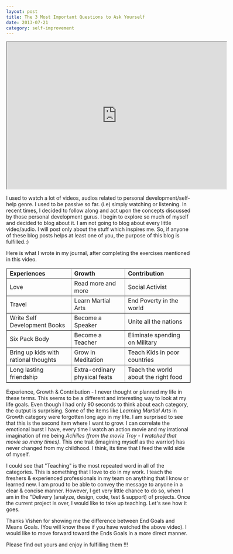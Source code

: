 ```yaml
---
layout: post
title: The 3 Most Important Questions to Ask Yourself
date: 2013-07-21
category: self-improvement
---
```


<iframe width="600" height="400"
src="http://www.youtube.com/embed/f8eU5Pc-y0g?autoplay=0">
</iframe> 

I used to watch a lot of videos, audios related to personal development/self-help genre. I used to be passive so far. (i.e) simply watching or listening. In recent times, I decided to follow along and act upon the concepts discussed by those personal development gurus. I begin to explore so much of myself and decided to blog about it. I am not going to blog about every little video/audio. I will post only about the stuff which inspires me. So, if anyone of these blog posts helps at least one of you, the purpose of this blog is fulfilled.:)  
  
Here is what I wrote in my journal, after completing the exercises mentioned in this video.  

<table border="1">
<thead>
<tr>
<td><b>Experiences</b></td>
<td><b>Growth</b></td>
<td><b>Contribution</b></td>
</tr>
</thead>
<tbody>
<tr>
<td>Love</td>
<td>Read more and more</td>
<td>Social Activist</td>
</tr>
<tr>
<td>Travel</td>
<td>Learn Martial Arts</td>
<td>End Poverty in the world</td>
</tr>
<tr>
<td>Write Self Development Books</td>
<td>Become a Speaker</td>
<td>Unite all the nations</td>
</tr>
<tr>
<td>Six Pack Body</td>
<td>Become a Teacher</td>
<td>Eliminate spending on Military</td>
</tr>
<tr>
<td>Bring up kids with rational thoughts</td>
<td>Grow in Meditation</td>
<td>Teach Kids in poor countries</td>
</tr>
<tr>
<td>Long lasting friendship</td>
<td>Extra-ordinary physical feats</td>
<td>Teach the world about the right food</td>
</tr>
</tbody>
</table>

  
Experience, Growth & Contribution - I never thought or planned my life in these terms. This seems to be a different and interesting way to look at my life goals. Even though I had only 90 seconds to think about each category, the output is surprising. Some of the items like *Learning Martial Arts* in Growth category were forgotten long ago in my life. I am surprised to see that this is the second item where I want to grow. I can correlate the emotional burst I have, every time I watch an action movie and my irrational imagination of me being *Achilles (from the movie Troy - I watched that movie so many times)*. This one trait (imagining myself as the warrior) has never changed from my childhood. I think, its time that I feed the wild side of myself.  
  
I could see that "Teaching" is the most repeated word in all of the categories. This is something that I love to do in my work. I teach the freshers & experienced professionals in my team on anything that I know or learned new. I am proud to be able to convey the message to anyone in a clear & concise manner. However, I get very little chance to do so, when I am in the "Delivery (analyze, design, code, test & support) of projects. Once the current project is over, I would like to take up teaching. Let's see how it goes.  
  
Thanks Vishen for showing me the difference between End Goals and Means Goals. (You will know these if you have watched the above video). I would like to move forward toward the Ends Goals in a more direct manner.  
  
Please find out yours and enjoy in fulfilling them !!!
